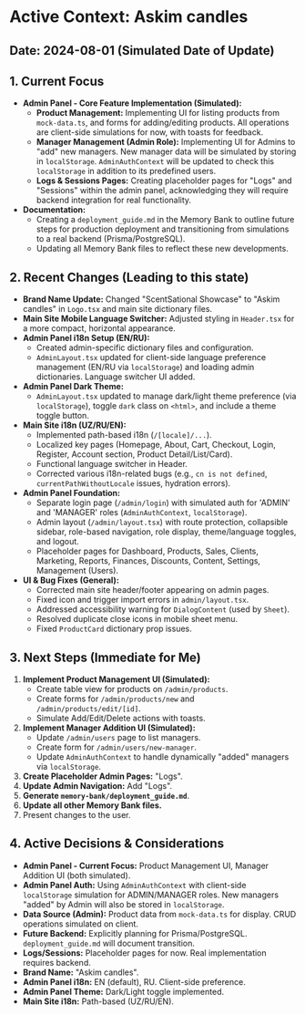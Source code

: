 
# Active Context: Askim candles

## Date: 2024-08-01 (Simulated Date of Update)

## 1. Current Focus

*   **Admin Panel - Core Feature Implementation (Simulated):**
    *   **Product Management:** Implementing UI for listing products from `mock-data.ts`, and forms for adding/editing products. All operations are client-side simulations for now, with toasts for feedback.
    *   **Manager Management (Admin Role):** Implementing UI for Admins to "add" new managers. New manager data will be simulated by storing in `localStorage`. `AdminAuthContext` will be updated to check this `localStorage` in addition to its predefined users.
    *   **Logs & Sessions Pages:** Creating placeholder pages for "Logs" and "Sessions" within the admin panel, acknowledging they will require backend integration for real functionality.
*   **Documentation:**
    *   Creating a `deployment_guide.md` in the Memory Bank to outline future steps for production deployment and transitioning from simulations to a real backend (Prisma/PostgreSQL).
    *   Updating all Memory Bank files to reflect these new developments.

## 2. Recent Changes (Leading to this state)

*   **Brand Name Update:** Changed "ScentSational Showcase" to "Askim candles" in `Logo.tsx` and main site dictionary files.
*   **Main Site Mobile Language Switcher:** Adjusted styling in `Header.tsx` for a more compact, horizontal appearance.
*   **Admin Panel i18n Setup (EN/RU):**
    *   Created admin-specific dictionary files and configuration.
    *   `AdminLayout.tsx` updated for client-side language preference management (EN/RU via `localStorage`) and loading admin dictionaries. Language switcher UI added.
*   **Admin Panel Dark Theme:**
    *   `AdminLayout.tsx` updated to manage dark/light theme preference (via `localStorage`), toggle `dark` class on `<html>`, and include a theme toggle button.
*   **Main Site i18n (UZ/RU/EN):**
    *   Implemented path-based i18n (`/[locale]/...`).
    *   Localized key pages (Homepage, About, Cart, Checkout, Login, Register, Account section, Product Detail/List/Card).
    *   Functional language switcher in Header.
    *   Corrected various i18n-related bugs (e.g., `cn is not defined`, `currentPathWithoutLocale` issues, hydration errors).
*   **Admin Panel Foundation:**
    *   Separate login page (`/admin/login`) with simulated auth for 'ADMIN' and 'MANAGER' roles (`AdminAuthContext`, `localStorage`).
    *   Admin layout (`/admin/layout.tsx`) with route protection, collapsible sidebar, role-based navigation, role display, theme/language toggles, and logout.
    *   Placeholder pages for Dashboard, Products, Sales, Clients, Marketing, Reports, Finances, Discounts, Content, Settings, Management (Users).
*   **UI & Bug Fixes (General):**
    *   Corrected main site header/footer appearing on admin pages.
    *   Fixed icon and trigger import errors in `admin/layout.tsx`.
    *   Addressed accessibility warning for `DialogContent` (used by `Sheet`).
    *   Resolved duplicate close icons in mobile sheet menu.
    *   Fixed `ProductCard` dictionary prop issues.

## 3. Next Steps (Immediate for Me)

1.  **Implement Product Management UI (Simulated):**
    *   Create table view for products on `/admin/products`.
    *   Create forms for `/admin/products/new` and `/admin/products/edit/[id]`.
    *   Simulate Add/Edit/Delete actions with toasts.
2.  **Implement Manager Addition UI (Simulated):**
    *   Update `/admin/users` page to list managers.
    *   Create form for `/admin/users/new-manager`.
    *   Update `AdminAuthContext` to handle dynamically "added" managers via `localStorage`.
3.  **Create Placeholder Admin Pages:** "Logs".
4.  **Update Admin Navigation:** Add "Logs".
5.  **Generate `memory-bank/deployment_guide.md`**.
6.  **Update all other Memory Bank files.**
7.  Present changes to the user.

## 4. Active Decisions & Considerations

*   **Admin Panel - Current Focus:** Product Management UI, Manager Addition UI (both simulated).
*   **Admin Panel Auth:** Using `AdminAuthContext` with client-side `localStorage` simulation for ADMIN/MANAGER roles. New managers "added" by Admin will also be stored in `localStorage`.
*   **Data Source (Admin):** Product data from `mock-data.ts` for display. CRUD operations simulated on client.
*   **Future Backend:** Explicitly planning for Prisma/PostgreSQL. `deployment_guide.md` will document transition.
*   **Logs/Sessions:** Placeholder pages for now. Real implementation requires backend.
*   **Brand Name:** "Askim candles".
*   **Admin Panel i18n:** EN (default), RU. Client-side preference.
*   **Admin Panel Theme:** Dark/Light toggle implemented.
*   **Main Site i18n:** Path-based (UZ/RU/EN).

